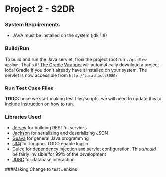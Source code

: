 # Project 2 - S2DR

### System Requirements
* JAVA must be installed on the system (jdk 1.8)

### Build/Run
To build and run the Java servlet, from the project root run `./gradlew appRun`. That's it!
[The Gradle Wrapper](https://docs.gradle.org/current/userguide/gradle_wrapper.html) will automatically download a
project-local Gradle if you don't already have it installed on your system. The servlet is now accessible from
`http://localhost:8080/`

### Run Test Case Files
**TODO:** once we start making test files/scripts, we will need to update this to include instruction on how to run.

### Libraries Used
* [Jersey](https://jersey.java.net/) for building RESTful services
* [Jackson](http://wiki.fasterxml.com/JacksonHome) for serializing and deserializing JSON
* [Guava](https://github.com/google/guava/wiki) for general Java programming
* [slf4j](http://www.slf4j.org/) for logging. TODO enable loggin
* [Guice](https://github.com/google/guice/wiki/Motivation) for dependency injection and servlet configuration. This
*should* be fairly invisible for 99% of the development
* [JDBC](https://docs.oracle.com/javase/tutorial/jdbc/basics/index.html) for database interaction

###Making Change to test Jenkins
